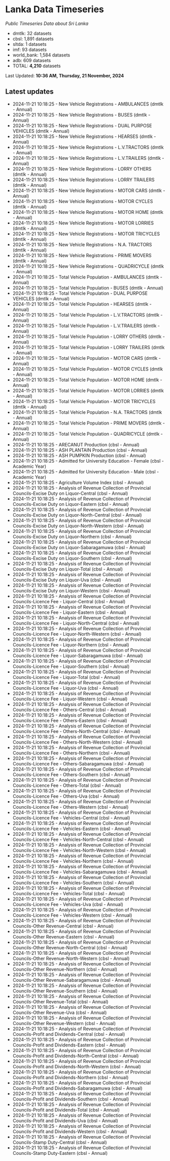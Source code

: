 # Lanka Data Timeseries
*Public Timeseries Data about Sri Lanka*

* dmtlk: 32 datasets
* cbsl: 1,891 datasets
* sltda: 1 datasets
* imf: 93 datasets
* world_bank: 1,584 datasets
* adb: 609 datasets
* TOTAL: **4,210** datasets

Last Updated: **10:36 AM, Thursday, 21 November, 2024**

## Latest updates

* 2024-11-21 10:18:25 - New Vehicle Registrations - AMBULANCES (dmtlk - Annual)
* 2024-11-21 10:18:25 - New Vehicle Registrations - BUSES (dmtlk - Annual)
* 2024-11-21 10:18:25 - New Vehicle Registrations - DUAL PURPOSE VEHICLES (dmtlk - Annual)
* 2024-11-21 10:18:25 - New Vehicle Registrations - HEARSES (dmtlk - Annual)
* 2024-11-21 10:18:25 - New Vehicle Registrations - L.V.TRACTORS (dmtlk - Annual)
* 2024-11-21 10:18:25 - New Vehicle Registrations - L.V.TRAILERS (dmtlk - Annual)
* 2024-11-21 10:18:25 - New Vehicle Registrations - LORRY OTHERS (dmtlk - Annual)
* 2024-11-21 10:18:25 - New Vehicle Registrations - LORRY TRAILERS (dmtlk - Annual)
* 2024-11-21 10:18:25 - New Vehicle Registrations - MOTOR CARS (dmtlk - Annual)
* 2024-11-21 10:18:25 - New Vehicle Registrations - MOTOR CYCLES (dmtlk - Annual)
* 2024-11-21 10:18:25 - New Vehicle Registrations - MOTOR HOME (dmtlk - Annual)
* 2024-11-21 10:18:25 - New Vehicle Registrations - MOTOR LORRIES (dmtlk - Annual)
* 2024-11-21 10:18:25 - New Vehicle Registrations - MOTOR TRICYCLES (dmtlk - Annual)
* 2024-11-21 10:18:25 - New Vehicle Registrations - N.A. TRACTORS (dmtlk - Annual)
* 2024-11-21 10:18:25 - New Vehicle Registrations - PRIME MOVERS (dmtlk - Annual)
* 2024-11-21 10:18:25 - New Vehicle Registrations - QUADRICYCLE (dmtlk - Annual)
* 2024-11-21 10:18:25 - Total Vehicle Population - AMBULANCES (dmtlk - Annual)
* 2024-11-21 10:18:25 - Total Vehicle Population - BUSES (dmtlk - Annual)
* 2024-11-21 10:18:25 - Total Vehicle Population - DUAL PURPOSE VEHICLES (dmtlk - Annual)
* 2024-11-21 10:18:25 - Total Vehicle Population - HEARSES (dmtlk - Annual)
* 2024-11-21 10:18:25 - Total Vehicle Population - L.V.TRACTORS (dmtlk - Annual)
* 2024-11-21 10:18:25 - Total Vehicle Population - L.V.TRAILERS (dmtlk - Annual)
* 2024-11-21 10:18:25 - Total Vehicle Population - LORRY OTHERS (dmtlk - Annual)
* 2024-11-21 10:18:25 - Total Vehicle Population - LORRY TRAILERS (dmtlk - Annual)
* 2024-11-21 10:18:25 - Total Vehicle Population - MOTOR CARS (dmtlk - Annual)
* 2024-11-21 10:18:25 - Total Vehicle Population - MOTOR CYCLES (dmtlk - Annual)
* 2024-11-21 10:18:25 - Total Vehicle Population - MOTOR HOME (dmtlk - Annual)
* 2024-11-21 10:18:25 - Total Vehicle Population - MOTOR LORRIES (dmtlk - Annual)
* 2024-11-21 10:18:25 - Total Vehicle Population - MOTOR TRICYCLES (dmtlk - Annual)
* 2024-11-21 10:18:25 - Total Vehicle Population - N.A. TRACTORS (dmtlk - Annual)
* 2024-11-21 10:18:25 - Total Vehicle Population - PRIME MOVERS (dmtlk - Annual)
* 2024-11-21 10:18:25 - Total Vehicle Population - QUADRICYCLE (dmtlk - Annual)
* 2024-11-21 10:18:25 - ARECANUT Production (cbsl - Annual)
* 2024-11-21 10:18:25 - ASH PLANTAIN Production (cbsl - Annual)
* 2024-11-21 10:18:25 - ASH PUMPKIN Production (cbsl - Annual)
* 2024-11-21 10:18:25 - Admitted for University Education - Female (cbsl - Academic Year)
* 2024-11-21 10:18:25 - Admitted for University Education - Male (cbsl - Academic Year)
* 2024-11-21 10:18:25 - Agriculture Volume Index (cbsl - Annual)
* 2024-11-21 10:18:25 - Analysis of Revenue Collection of Provincial Councils-Excise Duty on Liquor-Central (cbsl - Annual)
* 2024-11-21 10:18:25 - Analysis of Revenue Collection of Provincial Councils-Excise Duty on Liquor-Eastern (cbsl - Annual)
* 2024-11-21 10:18:25 - Analysis of Revenue Collection of Provincial Councils-Excise Duty on Liquor-North-Central (cbsl - Annual)
* 2024-11-21 10:18:25 - Analysis of Revenue Collection of Provincial Councils-Excise Duty on Liquor-North-Western (cbsl - Annual)
* 2024-11-21 10:18:25 - Analysis of Revenue Collection of Provincial Councils-Excise Duty on Liquor-Northern (cbsl - Annual)
* 2024-11-21 10:18:25 - Analysis of Revenue Collection of Provincial Councils-Excise Duty on Liquor-Sabaragamuwa (cbsl - Annual)
* 2024-11-21 10:18:25 - Analysis of Revenue Collection of Provincial Councils-Excise Duty on Liquor-Southern (cbsl - Annual)
* 2024-11-21 10:18:25 - Analysis of Revenue Collection of Provincial Councils-Excise Duty on Liquor-Total (cbsl - Annual)
* 2024-11-21 10:18:25 - Analysis of Revenue Collection of Provincial Councils-Excise Duty on Liquor-Uva (cbsl - Annual)
* 2024-11-21 10:18:25 - Analysis of Revenue Collection of Provincial Councils-Excise Duty on Liquor-Western (cbsl - Annual)
* 2024-11-21 10:18:25 - Analysis of Revenue Collection of Provincial Councils-Licence Fee - Liquor-Central (cbsl - Annual)
* 2024-11-21 10:18:25 - Analysis of Revenue Collection of Provincial Councils-Licence Fee - Liquor-Eastern (cbsl - Annual)
* 2024-11-21 10:18:25 - Analysis of Revenue Collection of Provincial Councils-Licence Fee - Liquor-North-Central (cbsl - Annual)
* 2024-11-21 10:18:25 - Analysis of Revenue Collection of Provincial Councils-Licence Fee - Liquor-North-Western (cbsl - Annual)
* 2024-11-21 10:18:25 - Analysis of Revenue Collection of Provincial Councils-Licence Fee - Liquor-Northern (cbsl - Annual)
* 2024-11-21 10:18:25 - Analysis of Revenue Collection of Provincial Councils-Licence Fee - Liquor-Sabaragamuwa (cbsl - Annual)
* 2024-11-21 10:18:25 - Analysis of Revenue Collection of Provincial Councils-Licence Fee - Liquor-Southern (cbsl - Annual)
* 2024-11-21 10:18:25 - Analysis of Revenue Collection of Provincial Councils-Licence Fee - Liquor-Total (cbsl - Annual)
* 2024-11-21 10:18:25 - Analysis of Revenue Collection of Provincial Councils-Licence Fee - Liquor-Uva (cbsl - Annual)
* 2024-11-21 10:18:25 - Analysis of Revenue Collection of Provincial Councils-Licence Fee - Liquor-Western (cbsl - Annual)
* 2024-11-21 10:18:25 - Analysis of Revenue Collection of Provincial Councils-Licence Fee - Others-Central (cbsl - Annual)
* 2024-11-21 10:18:25 - Analysis of Revenue Collection of Provincial Councils-Licence Fee - Others-Eastern (cbsl - Annual)
* 2024-11-21 10:18:25 - Analysis of Revenue Collection of Provincial Councils-Licence Fee - Others-North-Central (cbsl - Annual)
* 2024-11-21 10:18:25 - Analysis of Revenue Collection of Provincial Councils-Licence Fee - Others-North-Western (cbsl - Annual)
* 2024-11-21 10:18:25 - Analysis of Revenue Collection of Provincial Councils-Licence Fee - Others-Northern (cbsl - Annual)
* 2024-11-21 10:18:25 - Analysis of Revenue Collection of Provincial Councils-Licence Fee - Others-Sabaragamuwa (cbsl - Annual)
* 2024-11-21 10:18:25 - Analysis of Revenue Collection of Provincial Councils-Licence Fee - Others-Southern (cbsl - Annual)
* 2024-11-21 10:18:25 - Analysis of Revenue Collection of Provincial Councils-Licence Fee - Others-Total (cbsl - Annual)
* 2024-11-21 10:18:25 - Analysis of Revenue Collection of Provincial Councils-Licence Fee - Others-Uva (cbsl - Annual)
* 2024-11-21 10:18:25 - Analysis of Revenue Collection of Provincial Councils-Licence Fee - Others-Western (cbsl - Annual)
* 2024-11-21 10:18:25 - Analysis of Revenue Collection of Provincial Councils-Licence Fee - Vehicles-Central (cbsl - Annual)
* 2024-11-21 10:18:25 - Analysis of Revenue Collection of Provincial Councils-Licence Fee - Vehicles-Eastern (cbsl - Annual)
* 2024-11-21 10:18:25 - Analysis of Revenue Collection of Provincial Councils-Licence Fee - Vehicles-North-Central (cbsl - Annual)
* 2024-11-21 10:18:25 - Analysis of Revenue Collection of Provincial Councils-Licence Fee - Vehicles-North-Western (cbsl - Annual)
* 2024-11-21 10:18:25 - Analysis of Revenue Collection of Provincial Councils-Licence Fee - Vehicles-Northern (cbsl - Annual)
* 2024-11-21 10:18:25 - Analysis of Revenue Collection of Provincial Councils-Licence Fee - Vehicles-Sabaragamuwa (cbsl - Annual)
* 2024-11-21 10:18:25 - Analysis of Revenue Collection of Provincial Councils-Licence Fee - Vehicles-Southern (cbsl - Annual)
* 2024-11-21 10:18:25 - Analysis of Revenue Collection of Provincial Councils-Licence Fee - Vehicles-Total (cbsl - Annual)
* 2024-11-21 10:18:25 - Analysis of Revenue Collection of Provincial Councils-Licence Fee - Vehicles-Uva (cbsl - Annual)
* 2024-11-21 10:18:25 - Analysis of Revenue Collection of Provincial Councils-Licence Fee - Vehicles-Western (cbsl - Annual)
* 2024-11-21 10:18:25 - Analysis of Revenue Collection of Provincial Councils-Other Revenue-Central (cbsl - Annual)
* 2024-11-21 10:18:25 - Analysis of Revenue Collection of Provincial Councils-Other Revenue-Eastern (cbsl - Annual)
* 2024-11-21 10:18:25 - Analysis of Revenue Collection of Provincial Councils-Other Revenue-North-Central (cbsl - Annual)
* 2024-11-21 10:18:25 - Analysis of Revenue Collection of Provincial Councils-Other Revenue-North-Western (cbsl - Annual)
* 2024-11-21 10:18:25 - Analysis of Revenue Collection of Provincial Councils-Other Revenue-Northern (cbsl - Annual)
* 2024-11-21 10:18:25 - Analysis of Revenue Collection of Provincial Councils-Other Revenue-Sabaragamuwa (cbsl - Annual)
* 2024-11-21 10:18:25 - Analysis of Revenue Collection of Provincial Councils-Other Revenue-Southern (cbsl - Annual)
* 2024-11-21 10:18:25 - Analysis of Revenue Collection of Provincial Councils-Other Revenue-Total (cbsl - Annual)
* 2024-11-21 10:18:25 - Analysis of Revenue Collection of Provincial Councils-Other Revenue-Uva (cbsl - Annual)
* 2024-11-21 10:18:25 - Analysis of Revenue Collection of Provincial Councils-Other Revenue-Western (cbsl - Annual)
* 2024-11-21 10:18:25 - Analysis of Revenue Collection of Provincial Councils-Profit and Dividends-Central (cbsl - Annual)
* 2024-11-21 10:18:25 - Analysis of Revenue Collection of Provincial Councils-Profit and Dividends-Eastern (cbsl - Annual)
* 2024-11-21 10:18:25 - Analysis of Revenue Collection of Provincial Councils-Profit and Dividends-North-Central (cbsl - Annual)
* 2024-11-21 10:18:25 - Analysis of Revenue Collection of Provincial Councils-Profit and Dividends-North-Western (cbsl - Annual)
* 2024-11-21 10:18:25 - Analysis of Revenue Collection of Provincial Councils-Profit and Dividends-Northern (cbsl - Annual)
* 2024-11-21 10:18:25 - Analysis of Revenue Collection of Provincial Councils-Profit and Dividends-Sabaragamuwa (cbsl - Annual)
* 2024-11-21 10:18:25 - Analysis of Revenue Collection of Provincial Councils-Profit and Dividends-Southern (cbsl - Annual)
* 2024-11-21 10:18:25 - Analysis of Revenue Collection of Provincial Councils-Profit and Dividends-Total (cbsl - Annual)
* 2024-11-21 10:18:25 - Analysis of Revenue Collection of Provincial Councils-Profit and Dividends-Uva (cbsl - Annual)
* 2024-11-21 10:18:25 - Analysis of Revenue Collection of Provincial Councils-Profit and Dividends-Western (cbsl - Annual)
* 2024-11-21 10:18:25 - Analysis of Revenue Collection of Provincial Councils-Stamp Duty-Central (cbsl - Annual)
* 2024-11-21 10:18:25 - Analysis of Revenue Collection of Provincial Councils-Stamp Duty-Eastern (cbsl - Annual)